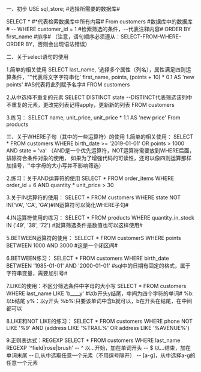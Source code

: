 一、初步
USE sql_store; #选择所需要的数据库#

SELECT * #*代表检索数据库中所有内容#
From customers #数据库中的数据库#
-- WHERE customer_id = 1 #检索筛选的条件，--代表注释内容#
ORDER BY first_name #排序#
（注意，语句顺序必须遵从：SELECT-FROM-WHERE-ORDER BY，否则会出现语法错误）

二、关于select语句的使用

1.简单的相关使用
SELECT last_name,   '选择多个属性（列名），属性满足四则运算条件，""代表将文字字符串化'
first_name,
points, 
(points + 10) * 0.1 AS 'new points' #AS代表将此列赋予名字#
FROM customers

2.从中选择不重复的元素
SELECT DISTINCT state --DISTINCT代表筛选该列中不重复的元素，更改完列表记得apply，更新新的列表
FROM customers

3.练习：
SELECT name, 
unit_price, 
unit_price * 1.1 AS 'new price'
From products

三、关于WHERE子句（其中的一些运算符）的使用
1.简单的相关使用：
SELECT *
FROM customers
WHERE birth_date >= '2019-01-01' OR points > 1000 AND state = 'va'
（AND是一个优先运算符，NOT运算符需要放到WHERE后面，排除符合条件对象的使用，
如果为了增强代码的可读性，还可以像四则运算那样加括号，''中字母的大小写并不影响筛选）

2.练习：关于AND运算符的使用
SELECT   *
FROM order_items
WHERE order_id = 6 AND quantity * unit_price > 30

3.关于IN运算符的使用：
SELECT   *
FROM customers
WHERE state NOT IN('VA', 'CA', 'GA')#IN运算符可以简化WHERE子句#

4.IN运算符使用的练习：
SELECT *
FROM products
WHERE quantity_in_stock IN ('49', '38', '72') #就算筛选条件是数值也可以这样使用#

5.BETWEEN运算符的使用：
SELECT *
FROM customerS
WHERE points BETWEEN 1000 AND 3000 #这是一个闭区间#

6.BETWEEN练习：
SELECT *
FROM customers
WHERE birth_date BETWEEN '1985-01-01' AND '2000-01-01' #sql中的日期有固定的格式，属于字符串变量，需要加引号#

7.LIKE的使用：不区分筛选条件中字母的大小写
SELECT *
FROM customers
WHERE last_name LIKE 'b____y' #以b开头y结尾，中间为四个字符的单词#
%b:以b结尾
y%：以y开头
%b%:只要该单词中含b就可以，b在开头在结尾，在中间都可以

8.LIKE和NOT LIKE的练习：
SELECT *
FROM customers
WHERE  phone NOT LIKE '%9'  AND
(address LIKE '%TRAIL%' OR address LIKE '%AVENUE%')

9.正则表达式：REGEXP
SELECT *
FROM customers
WHERE  last_name REGEXP '^field|rose|brush'
-- ^ 以...开始，加在单词开头
-- $ 以...结束，加在单词末尾
-- [],从中选取任意一个元素（不用逗号隔开）
-- [a-g]，从中选择a-g的任意一个元素
